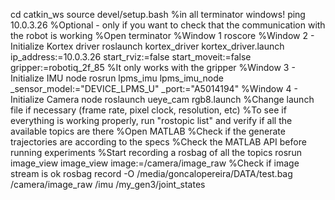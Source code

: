 cd catkin_ws
source devel/setup.bash %in all terminator windows!
ping 10.0.3.26 %Optional - only if you want to check that the communication with the robot is working
%Open terminator
%Window 1
roscore
%Window 2 - Initialize Kortex driver
roslaunch kortex_driver kortex_driver.launch ip_address:=10.0.3.26 start_rviz:=false start_moveit:=false gripper:=robotiq_2f_85 %It only works with the gripper
%Window 3 - Initialize IMU node
rosrun lpms_imu lpms_imu_node _sensor_model:="DEVICE_LPMS_U" _port:="A5014194" 
%Window 4 - Initialize Camera node
roslaunch ueye_cam rgb8.launch %Change launch file if necessary (frame rate, pixel clock, resolution, etc)
%To see if everything is working properly, run "rostopic list" and verify if all the available topics are there
%Open MATLAB
%Check if the generate trajectories are according to the specs
%Check the MATLAB API before running experiments
%Start recording a rosbag of all the topics
rosrun image_view image_view image:=/camera/image_raw %Check if image stream is ok
rosbag record -O /media/goncalopereira/DATA/test.bag /camera/image_raw /imu /my_gen3/joint_states

